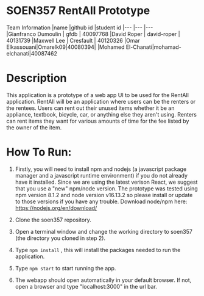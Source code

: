 # SOEN357 RentAll Prototype
Team Information
|name                     |github id    |student id
|---                      |---          |---     
|Gianfranco Dumoulin  | gfdb | 40097768
|David Roper                | david-roper      | 40131739
|Maxwell Lee | Cresfault  | 40120326
|Omar Elkassouani|Omarelk09|40080394|
|Mohamed El-Chanati|mohamad-elchanati|40087462

# Description
This application is a prototype of a web app UI to be used for the RentAll application. RentAll will be an application where users can be the renters or the rentees. Users can rent out their unused items whether it be an appliance, textbook, bicycle, car, or anything else they aren't using. Renters can rent items they want for various amounts of time for the fee listed by the owner of the item.

# How To Run:

1. Firstly, you will need to install npm and nodejs (a javascript package manager and a javascript runtime environment) if you do not already have it installed. Since we are using the latest verison React, we suggest that you use a "new" npm/node version. The prototype was tested using npm version 8.1.2 and node version v16.13.2 so please install or update to those versions if you have any trouble.
Download node/npm here: https://nodejs.org/en/download/

2. Clone the soen357 repository.
3. Open a terminal window and change the working directory to soen357 (the directory you cloned in step 2).
4. Type `npm install` , this will install the packages needed to run the application.
5. Type `npm start` to start running the app.
6. The webapp should open automatically in your default browser. If not, open a browser and type "localhost:3000" in the url bar.